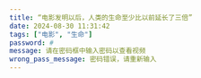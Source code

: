 ```yaml
---
title: “电影发明以后，人类的生命至少比以前延长了三倍”
date: 2024-08-30 11:31:42
tags: ["电影", "生命"]
password: #
message: 请在密码框中输入密码以查看视频
wrong_pass_message: 密码错误，请重新输入
---
```

<head>
  <link href="https://vjs.zencdn.net/8.16.1/video-js.css" rel="stylesheet" />
  <!-- 如果需要支持 IE8 (Video.js 版本7之前) -->
  <!-- <script src="https://vjs.zencdn.net/ie8/1.1.2/videojs-ie8.min.js"></script> -->

  <style>
    /* 默认样式 */
    .video-js {
      left: 70px;
      width: 800px;
      height: 500px;
    }

    /* 针对手机设备的样式调整 */
    @media screen and (max-width: 1300px) {
      .video-js {
        width: 100%;
        height: 0;
        left: 0;
        padding-top: 56.25%; /* 16:9 比例 */
        position: relative;
      }
      .video-js iframe {
        position: absolute;
        top: 0;
        width: 100%;
        height: 100%;
      }
    }
  </style>
</head>

<body>
  <video
    id="my-video"
    class="video-js"
    controls
    preload="auto"
    poster="./Picbase/JCL.webp"
    data-setup="{}"
  >
    <source src="#" type="application/x-mpegURL" />
    <source src="./filmbase/test.mp4" type="video/mp4" />s
    <p class="vjs-no-js">
      Love U Forever
      <a href="https://videojs.com/html5-video-support/" target="_blank">supports HTML5 video</a>
    </p>
  </video>

  <script src="https://vjs.zencdn.net/8.16.1/video.min.js"></script>
</body>